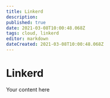 ```yaml
---
title: Linkerd
description: 
published: true
date: 2021-03-08T10:00:48.068Z
tags: cloud, linkerd
editor: markdown
dateCreated: 2021-03-08T10:00:48.068Z
---
```


# Linkerd
Your content here